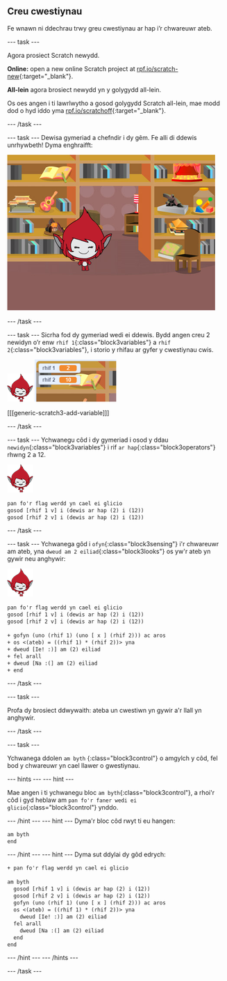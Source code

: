 ## Creu cwestiynau

Fe wnawn ni ddechrau trwy greu cwestiynau ar hap i’r chwareuwr ateb.

\--- task \---

Agora prosiect Scratch newydd.

**Online:** open a new online Scratch project at [rpf.io/scratch-new](http://rpf.io/scratch-new){:target="_blank"}.

**All-lein** agora brosiect newydd yn y golygydd all-lein.

Os oes angen i ti lawrlwytho a gosod golygydd Scratch all-lein, mae modd dod o hyd iddo yma [rpf.io/scratchoff](http://rpf.io/scratchoff){:target="_blank"}.

\--- /task \---

\--- task \--- Dewisa gymeriad a chefndir i dy gêm. Fe alli di ddewis unrhywbeth! Dyma enghraifft:

![sgrinlun](images/brain-setting.png)

\--- /task \---

\--- task \--- Sicrha fod dy gymeriad wedi ei ddewis. Bydd angen creu 2 newidyn o’r enw `rhif 1`{:class="block3variables"} a `rhif 2`{:class="block3variables"}, i storio y rhifau ar gyfer y cwestiynau cwis.

![sgrinlun](images/giga-sprite.png) ![sgrinlun](images/brain-variables.png)

[[[generic-scratch3-add-variable]]]

\--- /task \---

\--- task \--- Ychwanegu côd i dy gymeriad i osod y ddau `newidyn`{:class="block3variables"} i rif `ar hap`{:class="block3operators"} rhwng 2 a 12.

![sgrinlun](images/giga-sprite.png)

```blocks3
pan fo'r flag werdd yn cael ei glicio
gosod [rhif 1 v] i (dewis ar hap (2) i (12))
gosod [rhif 2 v] i (dewis ar hap (2) i (12))
```

\--- /task \---

\--- task \--- Ychwanega gôd i `ofyn`{:class="block3sensing"} i'r chwareuwr am ateb, yna `dweud am 2 eiliad`{:class="block3looks"} os yw'r ateb yn gywir neu anghywir:

![sgrinlun](images/giga-sprite.png)

```blocks3
pan fo'r flag werdd yn cael ei glicio
gosod [rhif 1 v] i (dewis ar hap (2) i (12))
gosod [rhif 2 v] i (dewis ar hap (2) i (12))

+ gofyn (uno (rhif 1) (uno [ x ] (rhif 2))) ac aros
+ os <(ateb) = ((rhif 1) * (rhif 2))> yna 
+ dweud [Ie! :)] am (2) eiliad
+ fel arall 
+ dweud [Na :(] am (2) eiliad
+ end
```

\--- /task \---

\--- task \---

Profa dy brosiect ddwywaith: ateba un cwestiwn yn gywir a'r llall yn anghywir.

\--- /task \---

\--- task \---

Ychwanega ddolen `am byth` {:class="block3control"} o amgylch y côd, fel bod y chwareuwr yn cael llawer o gwestiynau.

\--- hints \--- \--- hint \---

Mae angen i ti ychwanegu bloc `am byth`{:class="block3control"}, a rhoi'r côd i gyd heblaw am `pan fo'r faner wedi ei glicio`{:class="block3control"} ynddo.

\--- /hint \--- \--- hint \--- Dyma'r bloc côd rwyt ti eu hangen:

```blocks3
am byth
end
```

\--- /hint \--- \--- hint \--- Dyma sut ddylai dy gôd edrych:

```blocks3
+ pan fo'r flag werdd yn cael ei glicio

am byth 
  gosod [rhif 1 v] i (dewis ar hap (2) i (12))
  gosod [rhif 2 v] i (dewis ar hap (2) i (12))
  gofyn (uno (rhif 1) (uno [ x ] (rhif 2))) ac aros
  os <(ateb) = ((rhif 1) * (rhif 2))> yna 
    dweud [Ie! :)] am (2) eiliad
  fel arall 
    dweud [Na :(] am (2) eiliad
  end
end
```

\--- /hint \--- \--- /hints \---

\--- /task \---